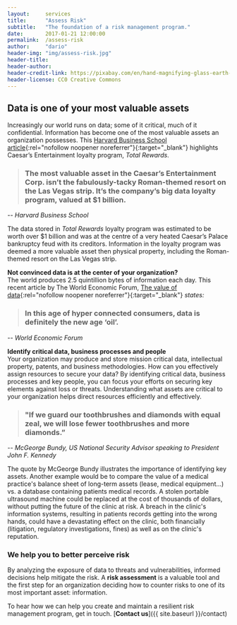 ```yaml
---
layout:     services
title:      "Assess Risk"
subtitle:   "The foundation of a risk management program."
date:       2017-01-21 12:00:00
permalink:  /assess-risk
author:     "dario"
header-img: "img/assess-risk.jpg"
header-title:
header-author:
header-credit-link: https://pixabay.com/en/hand-magnifying-glass-earth-globe-1248053/
header-license: CC0 Creative Commons
---
```


## Data is one of your most valuable assets
Increasingly our world runs on data; some of it critical, much of it confidential. Information has become one of the most valuable assets an organization possesses. This [Harvard Business School article](https://digit.hbs.org/submission/caesars-entertainment-what-happens-in-vegas-ends-up-in-a-1billion-database/){:rel="nofollow noopener noreferrer"}{:target="_blank"} highlights Caesar’s Entertainment loyalty program, _Total Rewards_.

> ### The most valuable asset in the Caesar’s Entertainment Corp. isn’t the fabulously-tacky Roman-themed resort on the Las Vegas strip.  It’s the company’s big data loyalty program, valued at $1 billion.
-- <cite>Harvard Business School</cite>

The data stored in _Total Rewards_ loyalty program was estimated to be worth over $1 billion and was at the centre of a very heated Caesar’s Palace bankruptcy feud with its creditors. Information in the loyalty program was deemed a more valuable asset then physical property, including the Roman-themed resort on the Las Vegas strip.

**Not convinced data is at the center of your organization?**  
The world produces 2.5 quintillion bytes of information each day. This recent article by The World Economic Forum, [The value of data](https://www.weforum.org/agenda/2017/09/the-value-of-data/){:rel="nofollow noopener noreferrer"}{:target="_blank"} _states:_

> ### In this age of hyper connected consumers, data is definitely the new age ‘oil’.
-- <cite>World Economic Forum</cite>

**Identify critical data, business processes and people**  
Your organization may produce and store mission critical data, intellectual property, patents, and business methodologies. How can you effectively assign resources to secure your data? By identifying critical data, business processes and key people, you can focus your efforts on securing key elements against loss or threats. Understanding what assets are critical to your organization helps direct resources efficiently and effectively.

> ### "If we guard our toothbrushes and diamonds with equal zeal, we will lose fewer toothbrushes and more diamonds.”  
-- <cite>McGeorge Bundy, US National Security Advisor speaking to President John F. Kennedy</cite>

The quote by McGeorge Bundy illustrates the importance of identifying key assets. Another example would be to compare the value of a medical practice's balance sheet of long-term assets (lease, medical equipment...) vs. a database containing patients medical records. A stolen portable ultrasound machine could be replaced at the cost of thousands of dollars, without putting the future of the clinic at risk. A breach in the clinic's information systems, resulting in patients records getting into the wrong hands, could have a devastating effect on the clinic, both financially (litigation, regulatory investigations, fines) as well as on the clinic's reputation.


### We help you to better perceive risk
By analyzing the exposure of data to threats and vulnerabilities, informed decisions help mitigate the risk. A **risk assessment** is a valuable tool and the first step for an organization deciding how to counter risks to one of its most important asset: information.

To hear how we can help you create and maintain a resilient risk management program, get in touch. [**Contact us**]({{ site.baseurl }}/contact)

